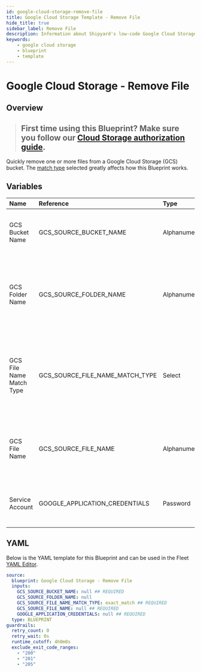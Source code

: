 ```yaml
---
id: google-cloud-storage-remove-file
title: Google Cloud Storage Template - Remove File
hide_title: true
sidebar_label: Remove File
description: Information about Shipyard's low-code Google Cloud Storage Remove File blueprint. Quickly remove one or more files from a Google Cloud Storage (GCS) bucket or folder
keywords:
    - google cloud storage
    - blueprint
    - template
---
```


# Google Cloud Storage - Remove File

## Overview

> ## **First time using this Blueprint? Make sure you follow our [Cloud Storage authorization guide](https://www.shipyardapp.com/docs/blueprint-library/google-cloud-storage/google-cloud-storage-authorization/)**.

Quickly remove one or more files from a Google Cloud Storage (GCS) bucket. The [match type](https://www.shipyardapp.com/docs/reference/blueprint-library/match-type/) selected greatly affects how this Blueprint works.



## Variables

| Name | Reference | Type | Required | Default | Options | Description |
|:---|:---|:---|:---|:---|:---|:---|
| GCS Bucket Name | GCS_SOURCE_BUCKET_NAME | Alphanumeric | :white_check_mark: | - | - | The name of the bucket where the target file resides |
| GCS Folder Name | GCS_SOURCE_FOLDER_NAME | Alphanumeric | :heavy_minus_sign: | - | - | The name of the folder where the target file resides. If left blank, the root directory will be scanned |
| GCS File Name Match Type | GCS_SOURCE_FILE_NAME_MATCH_TYPE | Select | :white_check_mark: | `exact_match` | Exact Match: `exact_match`<br></br><br></br>Regex Match: `regex_match` | Determines if the text in "GCS File Name" will look for one file with exact match, or multiple files using regex. |
| GCS File Name | GCS_SOURCE_FILE_NAME | Alphanumeric | :white_check_mark: | - | - | Name of the target file in the GCS bucket. Can be regex if "Match Type" is set accordingly. |
| Service Account | GOOGLE_APPLICATION_CREDENTIALS | Password | :white_check_mark: | - | - | JSON from a Google Cloud Service account key. |


## YAML

Below is the YAML template for this Blueprint and can be used in the Fleet [YAML Editor](../../reference/fleets.md#yaml-editor).

```yaml
source:
  blueprint: Google Cloud Storage - Remove File
  inputs:
    GCS_SOURCE_BUCKET_NAME: null ## REQUIRED
    GCS_SOURCE_FOLDER_NAME: null 
    GCS_SOURCE_FILE_NAME_MATCH_TYPE: exact_match ## REQUIRED
    GCS_SOURCE_FILE_NAME: null ## REQUIRED
    GOOGLE_APPLICATION_CREDENTIALS: null ## REQUIRED
  type: BLUEPRINT
guardrails:
  retry_count: 0
  retry_wait: 0s
  runtime_cutoff: 4h0m0s
  exclude_exit_code_ranges:
    - "200"
    - "201"
    - "205"
```
